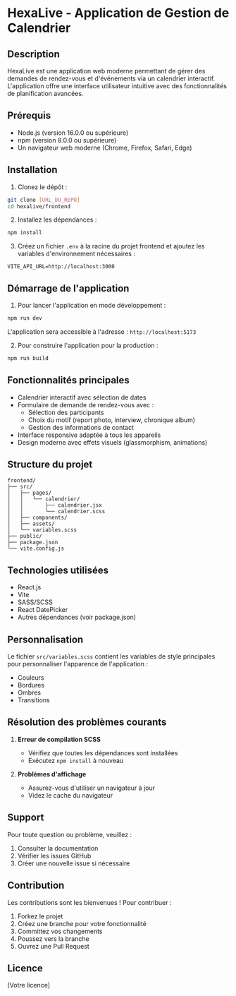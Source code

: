 # HexaLive - Application de Gestion de Calendrier

## Description

HexaLive est une application web moderne permettant de gérer des demandes de rendez-vous et d'événements via un calendrier interactif. L'application offre une interface utilisateur intuitive avec des fonctionnalités de planification avancées.

## Prérequis

- Node.js (version 16.0.0 ou supérieure)
- npm (version 8.0.0 ou supérieure)
- Un navigateur web moderne (Chrome, Firefox, Safari, Edge)

## Installation

1. Clonez le dépôt :

```bash
git clone [URL_DU_REPO]
cd hexalive/frontend
```

2. Installez les dépendances :

```bash
npm install
```

3. Créez un fichier `.env` à la racine du projet frontend et ajoutez les variables d'environnement nécessaires :

```env
VITE_API_URL=http://localhost:3000
```

## Démarrage de l'application

1. Pour lancer l'application en mode développement :

```bash
npm run dev
```

L'application sera accessible à l'adresse : `http://localhost:5173`

2. Pour construire l'application pour la production :

```bash
npm run build
```

## Fonctionnalités principales

- Calendrier interactif avec sélection de dates
- Formulaire de demande de rendez-vous avec :
  - Sélection des participants
  - Choix du motif (report photo, interview, chronique album)
  - Gestion des informations de contact
- Interface responsive adaptée à tous les appareils
- Design moderne avec effets visuels (glassmorphism, animations)

## Structure du projet

```
frontend/
├── src/
│   ├── pages/
│   │   └── calendrier/
│   │       ├── calendrier.jsx
│   │       └── calendrier.scss
│   ├── components/
│   ├── assets/
│   └── variables.scss
├── public/
├── package.json
└── vite.config.js
```

## Technologies utilisées

- React.js
- Vite
- SASS/SCSS
- React DatePicker
- Autres dépendances (voir package.json)

## Personnalisation

Le fichier `src/variables.scss` contient les variables de style principales pour personnaliser l'apparence de l'application :

- Couleurs
- Bordures
- Ombres
- Transitions

## Résolution des problèmes courants

1. **Erreur de compilation SCSS**

   - Vérifiez que toutes les dépendances sont installées
   - Exécutez `npm install` à nouveau

2. **Problèmes d'affichage**
   - Assurez-vous d'utiliser un navigateur à jour
   - Videz le cache du navigateur

## Support

Pour toute question ou problème, veuillez :

1. Consulter la documentation
2. Vérifier les issues GitHub
3. Créer une nouvelle issue si nécessaire

## Contribution

Les contributions sont les bienvenues ! Pour contribuer :

1. Forkez le projet
2. Créez une branche pour votre fonctionnalité
3. Committez vos changements
4. Poussez vers la branche
5. Ouvrez une Pull Request

## Licence

[Votre licence]
